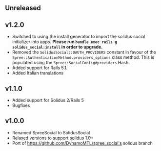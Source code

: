 ## Unreleased

## v1.2.0

- Switched to using the install generator to import the solidus social
  initializer into apps. **Please run `bundle exec rails g
  solidus_social:install` in order to upgrade.**
- Removed the `SolidusSocial::OAUTH_PROVIDERS` constant in favour of
  the `Spree::AuthenticationMethod.providers_options` class
  method. This is populated using the `Spree::SocialConfig#providers` Hash.
- Added support for Rails 5.1.
- Added Italian translations

## v1.1.0

- Added support for Solidus 2/Rails 5
- Bugfixes

## v1.0.0

- Renamed SpreeSocial to SolidusSocial
- Relaxed versions to support solidus 1.0+
- Port of https://github.com/DynamoMTL/spree_social's solidus branch
